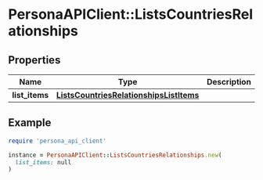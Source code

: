 # PersonaAPIClient::ListsCountriesRelationships

## Properties

| Name | Type | Description | Notes |
| ---- | ---- | ----------- | ----- |
| **list_items** | [**ListsCountriesRelationshipsListItems**](ListsCountriesRelationshipsListItems.md) |  | [optional] |

## Example

```ruby
require 'persona_api_client'

instance = PersonaAPIClient::ListsCountriesRelationships.new(
  list_items: null
)
```

